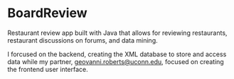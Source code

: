 # BoardReview
Restaurant review app built with Java that allows for reviewing restaurants, restaurant discussions on forums, and data mining.

I forcused on the backend, creating the XML database to store and access data while my partner, geovanni.roberts@uconn.edu, focused on creating the frontend user interface.
